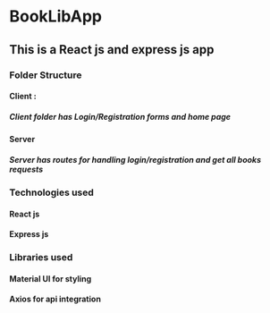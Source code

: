 # BookLibApp
## This is a React js and express js app

### Folder Structure
#### Client :
##### Client folder has Login/Registration forms and home page 

#### Server
##### Server has routes for handling login/registration and get all books requests

### Technologies used
#### React js
#### Express js

### Libraries used
#### Material UI for styling
#### Axios for api integration


